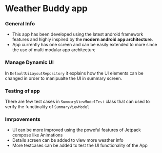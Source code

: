 # Weather Buddy app
### General Info
- This app has been developed using the latest android framework features and highly inspired by the **modern android app architecture**.
- App currently has one screen and can be easily extended to more since the use of multi modular app architecture
### Manage Dynamic UI
In `DefaultUiLayoutRepository` it explains how the UI elements can be changed in order to manipualte the UI in summary screen.
### Testing of app
There are few test cases in `SummaryViewModelTest` class that can used to verify the functinality of `SummaryViewModel`

### Imrpovements
- UI can be more improved using the poweful features of Jetpack compose like Animations
- Details screen can be added to view more weather info
- More testcases can be added to test the UI functionality of the App
